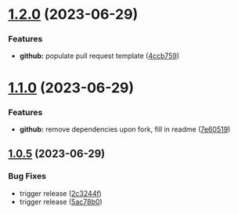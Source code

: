# [1.2.0](https://github.com/elc9aya2ls612j/helix-project-boilerplate/compare/v1.1.0...v1.2.0) (2023-06-29)


### Features

* **github:** populate pull request template ([4ccb759](https://github.com/elc9aya2ls612j/helix-project-boilerplate/commit/4ccb7592a84fdc0d3d234fc4da5bdf94a026ff1d))

# [1.1.0](https://github.com/elc9aya2ls612j/helix-project-boilerplate/compare/v1.0.5...v1.1.0) (2023-06-29)


### Features

* **github:** remove dependencies upon fork, fill in readme ([7e60519](https://github.com/elc9aya2ls612j/helix-project-boilerplate/commit/7e60519c8ea97640bcb064cb3592990989fe10ef))

## [1.0.5](https://github.com/elc9aya2ls612j/helix-project-boilerplate/compare/v1.0.4...v1.0.5) (2023-06-29)


### Bug Fixes

* trigger release ([2c3244f](https://github.com/elc9aya2ls612j/helix-project-boilerplate/commit/2c3244fc181fd900293bbd7e67ab8e68e5d83d5d))
* trigger release ([5ac78b0](https://github.com/elc9aya2ls612j/helix-project-boilerplate/commit/5ac78b07955c0b75a37dfb293a5d616b7bdaffba))
